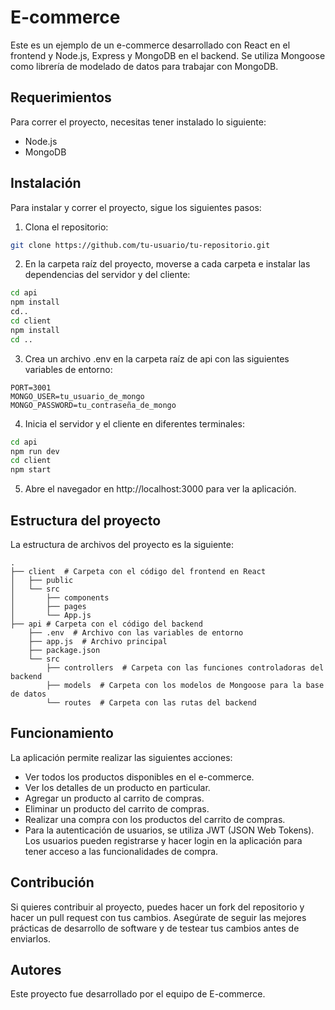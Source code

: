 # E-commerce
Este es un ejemplo de un e-commerce desarrollado con React en el frontend y Node.js, Express y MongoDB en el backend. Se utiliza Mongoose como librería de modelado de datos para trabajar con MongoDB.

## Requerimientos
Para correr el proyecto, necesitas tener instalado lo siguiente:
- Node.js
- MongoDB

## Instalación
Para instalar y correr el proyecto, sigue los siguientes pasos:

1. Clona el repositorio:

```bash
git clone https://github.com/tu-usuario/tu-repositorio.git
```

2. En la carpeta raíz del proyecto, moverse a cada carpeta e instalar las dependencias del servidor y del cliente:

```bash
cd api
npm install
cd..
cd client
npm install
cd ..
```

3. Crea un archivo .env en la carpeta raíz de api con las siguientes variables de entorno:

```
PORT=3001
MONGO_USER=tu_usuario_de_mongo
MONGO_PASSWORD=tu_contraseña_de_mongo
```

4. Inicia el servidor y el cliente en diferentes terminales:

```bash 
cd api
npm run dev
cd client
npm start
```
5. Abre el navegador en http://localhost:3000 para ver la aplicación.

## Estructura del proyecto
La estructura de archivos del proyecto es la siguiente:

```
.
├── client  # Carpeta con el código del frontend en React
│   ├── public
│   └── src
│       ├── components
│       ├── pages
│       └── App.js
├── api # Carpeta con el código del backend 
    ├── .env  # Archivo con las variables de entorno
    ├── app.js  # Archivo principal
    ├── package.json
    └── src
        ├── controllers  # Carpeta con las funciones controladoras del backend
        ├── models  # Carpeta con los modelos de Mongoose para la base de datos
        └── routes  # Carpeta con las rutas del backend
```

## Funcionamiento
La aplicación permite realizar las siguientes acciones:

- Ver todos los productos disponibles en el e-commerce.
- Ver los detalles de un producto en particular.
- Agregar un producto al carrito de compras.
- Eliminar un producto del carrito de compras.
- Realizar una compra con los productos del carrito de compras.
- Para la autenticación de usuarios, se utiliza JWT (JSON Web Tokens). Los usuarios pueden registrarse y hacer login en la aplicación para tener acceso a las funcionalidades de compra.

## Contribución
Si quieres contribuir al proyecto, puedes hacer un fork del repositorio y hacer un pull request con tus cambios. Asegúrate de seguir las mejores prácticas de desarrollo de software y de testear tus cambios antes de enviarlos.

## Autores
Este proyecto fue desarrollado por el equipo de E-commerce.
